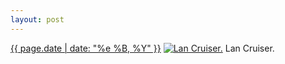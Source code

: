 ```yaml
---
layout: post
---
```


<p>
  <time><a href="/150">{{ page.date | date: "%e %B, %Y" }}</a></time>
  <a href="/150"><img src="{{ site.assets_url }}/150-640.jpg" srcset="{{ site.assets_url }}/150-1280.jpg 1280w, {{ site.assets_url }}/150-960.jpg 960w, {{ site.assets_url }}/150-640.jpg 640w, {{ site.assets_url }}/150-320.jpg 320w" sizes="(min-width: 700px) 50vw, calc(100vw - 2rem)" alt="Lan Cruiser." /></a>
  <span>Lan Cruiser.</span>
</p>
